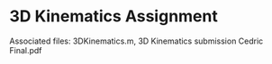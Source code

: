 # 3D Kinematics Assignment

Associated files: 3DKinematics.m, 3D Kinematics submission Cedric Final.pdf

